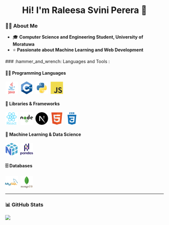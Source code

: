 <div id="header" align="center">
  <h1> Hi! I'm Raleesa Svini Perera 👋</h1>
</div>

<div>

### 👩‍💻 **About Me**
- 🎓 **Computer Science and Engineering Student, University of Moratuwa**
- ⭐ **Passionate about Machine Learning and Web Development**

</div>
### :hammer_and_wrench: Languages and Tools :

<div>
 <h4>👨‍💻 Programming Languages</h4>
  
<div> <img src="https://github.com/devicons/devicon/blob/master/icons/java/java-original-wordmark.svg" title="Java" alt="Java" width="40" height="40"/>&nbsp; <img src="https://github.com/devicons/devicon/blob/master/icons/cplusplus/cplusplus-original.svg" title="C++" alt="C++" width="40" height="40"/>&nbsp; <img src="https://github.com/devicons/devicon/blob/master/icons/python/python-original.svg" title="Python" alt="Python" width="40" height="40"/>&nbsp; <img src="https://github.com/devicons/devicon/blob/master/icons/javascript/javascript-original.svg" title="JavaScript" alt="JavaScript" width="40" height="40"/>&nbsp; </div>
  
<h4>🧩 Libraries & Frameworks</h4>

<div> <img src="https://github.com/devicons/devicon/blob/master/icons/react/react-original-wordmark.svg" title="React" alt="React" width="40" height="40"/>&nbsp; <img src="https://github.com/devicons/devicon/blob/master/icons/nodejs/nodejs-original-wordmark.svg" title="Node.js" alt="Node.js" width="40" height="40"/>&nbsp; <img src="https://github.com/devicons/devicon/blob/master/icons/nextjs/nextjs-original.svg" title="Next.js" alt="Next.js" width="40" height="40"/>&nbsp; <img src="https://github.com/devicons/devicon/blob/master/icons/html5/html5-original.svg" title="HTML5" alt="HTML" width="40" height="40"/>&nbsp; <img src="https://github.com/devicons/devicon/blob/master/icons/css3/css3-plain-wordmark.svg" title="CSS3" alt="CSS3" width="40" height="40"/>&nbsp; </div>

<h4>🤖 Machine Learning & Data Science</h4>

<div> 
  <img src="https://github.com/devicons/devicon/blob/master/icons/numpy/numpy-original.svg" title="NumPy" alt="NumPy" width="40" height="40"/>&nbsp;
  <img src="https://github.com/devicons/devicon/blob/master/icons/pandas/pandas-original-wordmark.svg" title="Pandas" alt="Pandas" width="40" height="40"/>&nbsp; 
</div>

<h4>🗄️ Databases</h4>

<div> 
  <img src="https://github.com/devicons/devicon/blob/master/icons/mysql/mysql-original-wordmark.svg" title="MySQL" alt="MySQL" width="40" height="40"/>&nbsp; 
  <img src="https://github.com/devicons/devicon/blob/master/icons/mongodb/mongodb-original-wordmark.svg" title="MongoDB" alt="MongoDB" width="40" height="40"/>&nbsp;
</div>
 

</div>





<!--## Most used languages

<div>
  <a href="https://github.com/Raleesa-Perera">
  <img  align="center" src="https://github-readme-stats.vercel.app/api/top-langs/?username=Raleesa-Perera&layout=compact&theme=buefy&hide_border=true" />

</a>

</div>-->

---
### 📊 **GitHub Stats**
<p>
  <img src="https://github-readme-stats.vercel.app/api?username=Raleesa-Perera&show_icons=true&theme=tokyonight" width="48%">
</p>


<!--
[![trophy](https://github-profile-trophy.vercel.app/?username=Raleesa-Perera)](https://github.com/ryo-ma/github-profile-trophy)
-->


<!--## 📒 Projects

<div>
  
  <a href="https://github.com/Raleesa-Perera/Prime_Cart">
  <img align="center" src="https://github-readme-stats.vercel.app/api/pin/?username=Raleesa-Perera&repo=Prime_Cart&show_icons=true&line_height=27&title_color=6aa6f8&text_color=8a919a&icon_color=6aa6f8&bg_color=22272e" alt="Prime_Cart" />
</a>
  
</div>

<div>
  <a href="https://github.com/Raleesa-Perera/ML-Competitions">
  <img align="center" src="https://github-readme-stats.vercel.app/api/pin/?username=Raleesa-Perera&repo=ML-Competitions&show_icons=true&line_height=27&title_color=6aa6f8&text_color=8a919a&icon_color=6aa6f8&bg_color=22272e" alt="ML-Competitions" />
</a>
-->
<!--### 📒 Projects

<div style="display: flex; justify-content: space-around; gap: 50px;">
  <a href="https://github.com/Raleesa-Perera/Prime_Cart">
    <img align="center" src="https://github-readme-stats.vercel.app/api/pin/?username=Raleesa-Perera&repo=Prime_Cart&show_icons=true&line_height=27&title_color=6aa6f8&text_color=8a919a&icon_color=6aa6f8&bg_color=22272e" alt="Prime_Cart" />
  </a>

  <a href="https://github.com/Raleesa-Perera/ML-Competitions">
  <img align="center" src="https://github-readme-stats.vercel.app/api/pin/?username=Raleesa-Perera&repo=ML-Competitions&show_icons=true&line_height=27&title_color=6aa6f8&text_color=8a919a&icon_color=6aa6f8&bg_color=22272e" alt="ML-Competitions" />
</a>

</div>
-->


</div>
